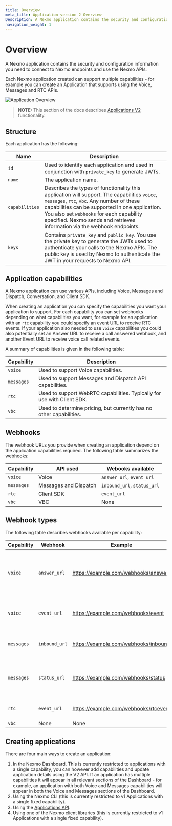 ```yaml
---
title: Overview
meta_title: Application version 2 Overview
Description: A Nexmo application contains the security and configuration information you need to connect to Nexmo endpoints and use the Nexmo APIs.
navigation_weight: 1
---
```


# Overview

A Nexmo application contains the security and configuration information you need to connect to Nexmo endpoints and use the Nexmo APIs.

Each Nexmo application created can support multiple capabilities - for example you can create an Application that supports using the Voice, Messages and RTC APIs.

![Application Overview](/assets/images/nexmo_application_v2.png "Application Overview")

> **NOTE:** This section of the docs describes [Applications V2](/api/application.v2) functionality.

## Structure

Each application has the following:

Name | Description
-- | --
`id` | Used to identify each application and used in conjunction with `private_key` to generate JWTs.
`name` | The application name.
`capabilities` | Describes the types of functionality this application will support. The capabilities `voice`, `messages`, `rtc`, `vbc`. Any number of these capabilities can be supported in one application. You also set `webhooks` for each capability specified. Nexmo sends and retrieves information via the webhook endpoints.
`keys` | Contains `private_key` and `public_key`. You use the private key to generate the JWTs used to authenticate your calls to the Nexmo APIs. The public key is used by Nexmo to authenticate the JWT in your requests to Nexmo API.

## Application capabilities

A Nexmo application can use various APIs, including Voice, Messages and Dispatch, Conversation, and Client SDK.

When creating an application you can specify the capabilities you want your application to support. For each capability you can set webhooks depending on what capabilities you want, for example for an application with an `rtc` capability you could specify an event URL to receive RTC events. If your application also needed to use `voice` capabilities you could also potentially set an Answer URL to receive a call answered webhook, and another Event URL to receive voice call related events.

A summary of capabilities is given in the following table:

Capability | Description
---|---
`voice` | Used to support Voice capabilities.
`messages` | Used to support Messages and Dispatch API capabilities.
`rtc` | Used to support WebRTC capabilities. Typically for use with Client SDK.
`vbc` | Used to determine pricing, but currently has no other capabilities.

## Webhooks

The webhook URLs you provide when creating an application depend on the application capabilities required. The following table summarizes the webhooks:

Capability | API used | Webooks available
--- | --- | ---
`voice` | Voice | `answer_url`, `event_url`
`messages` | Messages and Dispatch | `inbound_url`, `status_url`
`rtc` | Client SDK | `event_url`
`vbc` | VBC | None

## Webhook types

The following table describes webhooks available per capability:

Capability | Webhook | Example | Description
--- | --- | --- | ---
`voice` | `answer_url` | https://example.com/webhooks/answer | The URL that Nexmo make a request to when a call is placed/received. Must return an NCCO.
`voice` | `event_url` | https://example.com/webhooks/event | Nexmo will send call events (e.g. ringing, answered) to this URL.
`messages` | `inbound_url` | https://example.com/webhooks/inbound | Nexmo will forward inbound messages to this URL.
`messages` | `status_url` | https://example.com/webhooks/status | Nexmo will send message status updates (for example, `delivered`, `seen`) to this URL.
`rtc` | `event_url` | https://example.com/webhooks/rtcevent | Nexmo will send RTC events to this URL.
`vbc` | None | None | Not used

## Creating applications

There are four main ways to create an application:

1. In the Nexmo Dashboard. This is currently restricted to applications with a single capability, you can however add capabilities and update application details using the V2 API. If an application has multiple capabilities it will appear in all relevant sections of the Dashboard - for example, an application with both Voice and Messages capabilities will appear in both the Voice and Messages sections of the Dashboard.
2. Using the Nexmo CLI (this is currently restricted to v1 Applications with a single fixed capability).
3. Using the [Applications API](https://developer.nexmo.com/api/application.v2).
4. Using one of the Nexmo client libraries (this is currently restricted to v1 Applications with a single fixed capability).
